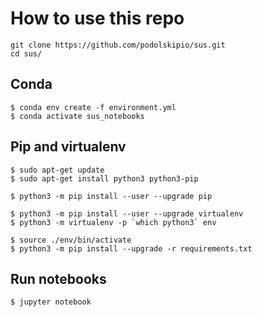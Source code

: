 # How to use this repo

```
git clone https://github.com/podolskipio/sus.git
cd sus/
```

## Conda


```
$ conda env create -f environment.yml
$ conda activate sus_notebooks
```

## Pip and virtualenv

```
$ sudo apt-get update
$ sudo apt-get install python3 python3-pip
```

```
$ python3 -m pip install --user --upgrade pip
```

```
$ python3 -m pip install --user --upgrade virtualenv
$ python3 -m virtualenv -p `which python3` env
```

```
$ source ./env/bin/activate
$ python3 -m pip install --upgrade -r requirements.txt
```

## Run notebooks
```
$ jupyter notebook
```
